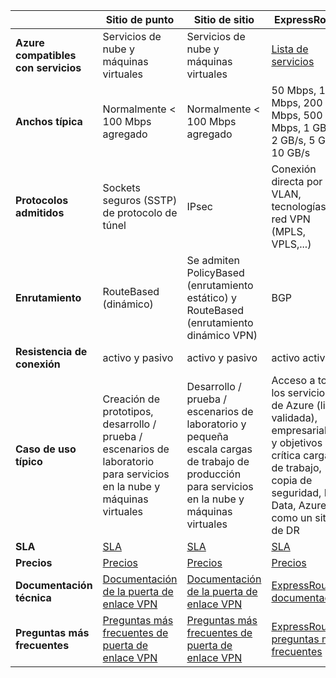 |                              | **Sitio de punto**                                                                            | **Sitio de sitio**                                                                                        | **ExpressRoute**                                                                                                                     |
|------------------------------|----------------------------------------------------------------------------------------------|---------------------------------------------------------------------------------------------------------|--------------------------------------------------------------------------------------------------------------------------------------|
| **Azure compatibles con servicios** | Servicios de nube y máquinas virtuales                                                          | Servicios de nube y máquinas virtuales                                                                     | [Lista de servicios](../expressroute/expressroute-faqs.md#supported-services)                                                       |
| **Anchos típica**       | Normalmente < 100 Mbps agregado                                                               | Normalmente < 100 Mbps agregado                                                                          | 50 Mbps, 100 Mbps, 200 Mbps, 500 Mbps, 1 GB/s, 2 GB/s, 5 GB/s, 10 GB/s                                                               |
| **Protocolos admitidos**      | Sockets seguros (SSTP) de protocolo de túnel                                                     | IPsec                                                | Conexión directa por VLAN, tecnologías de red VPN (MPLS, VPLS,...)                                                                                                    |
| **Enrutamiento**                  | RouteBased (dinámico)                                                                        | Se admiten PolicyBased (enrutamiento estático) y RouteBased (enrutamiento dinámico VPN)                 | BGP                                                                                                                                  |
| **Resistencia de conexión**    | activo y pasivo                                                                               | activo y pasivo                                                                                          | activo activo                                                                                                                        |
| **Caso de uso típico**         | Creación de prototipos, desarrollo / prueba / escenarios de laboratorio para servicios en la nube y máquinas virtuales              | Desarrollo / prueba / escenarios de laboratorio y pequeña escala cargas de trabajo de producción para servicios en la nube y máquinas virtuales | Acceso a todos los servicios de Azure (lista validada), empresariales y objetivos crítica cargas de trabajo, copia de seguridad, Big Data, Azure como un sitio de DR |
| **SLA**                      | [SLA](https://azure.microsoft.com/support/legal/sla/)                                        | [SLA](https://azure.microsoft.com/support/legal/sla/)                                                   | [SLA](https://azure.microsoft.com/support/legal/sla/)                                                                                |
| **Precios**                  | [Precios](https://azure.microsoft.com/pricing/details/vpn-gateway/)                           | [Precios](https://azure.microsoft.com/pricing/details/vpn-gateway/)                                      | [Precios](https://azure.microsoft.com/pricing/details/expressroute/)                                                                   |
| **Documentación técnica**  | [Documentación de la puerta de enlace VPN](https://azure.microsoft.com/documentation/services/vpn-gateway/) | [Documentación de la puerta de enlace VPN](https://azure.microsoft.com/documentation/services/vpn-gateway/)            | [ExpressRoute documentación](https://azure.microsoft.com/documentation/services/expressroute/)                                        |
| **Preguntas más frecuentes**                     | [Preguntas más frecuentes de puerta de enlace VPN](vpn-gateway-vpn-faq.md)                                                    | [Preguntas más frecuentes de puerta de enlace VPN](vpn-gateway-vpn-faq.md)                                                               | [ExpressRoute preguntas más frecuentes](../expressroute/expressroute-faqs.md)                                                                             |
